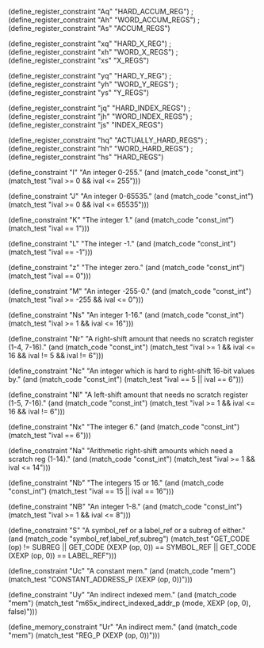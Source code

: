 (define_register_constraint "Aq" "HARD_ACCUM_REG")
;(define_register_constraint "Ah" "WORD_ACCUM_REGS")
;(define_register_constraint "As" "ACCUM_REGS")

(define_register_constraint "xq" "HARD_X_REG")
;(define_register_constraint "xh" "WORD_X_REGS")
;(define_register_constraint "xs" "X_REGS")

(define_register_constraint "yq" "HARD_Y_REG")
;(define_register_constraint "yh" "WORD_Y_REGS")
;(define_register_constraint "ys" "Y_REGS")

(define_register_constraint "jq" "HARD_INDEX_REGS")
;(define_register_constraint "jh" "WORD_INDEX_REGS")
;(define_register_constraint "js" "INDEX_REGS")

(define_register_constraint "hq" "ACTUALLY_HARD_REGS")
;(define_register_constraint "hh" "WORD_HARD_REGS")
;(define_register_constraint "hs" "HARD_REGS")

(define_constraint "I"
  "An integer 0-255."
  (and (match_code "const_int")
       (match_test "ival >= 0 && ival <= 255")))

(define_constraint "J"
  "An integer 0-65535."
  (and (match_code "const_int")
       (match_test "ival >= 0 && ival <= 65535")))

(define_constraint "K"
  "The integer 1."
  (and (match_code "const_int")
       (match_test "ival == 1")))

(define_constraint "L"
  "The integer -1."
  (and (match_code "const_int")
       (match_test "ival == -1")))

(define_constraint "z"
  "The integer zero."
  (and (match_code "const_int")
       (match_test "ival == 0")))

(define_constraint "M"
  "An integer -255-0."
  (and (match_code "const_int")
       (match_test "ival >= -255 && ival <= 0")))

(define_constraint "Ns"
  "An integer 1-16."
  (and (match_code "const_int")
       (match_test "ival >= 1 && ival <= 16")))

(define_constraint "Nr"
  "A right-shift amount that needs no scratch register (1-4, 7-16)."
  (and (match_code "const_int")
       (match_test "ival >= 1 && ival <= 16 && ival != 5 && ival != 6")))

(define_constraint "Nc"
  "An integer which is hard to right-shift 16-bit values by."
  (and (match_code "const_int")
       (match_test "ival == 5 || ival == 6")))

(define_constraint "Nl"
  "A left-shift amount that needs no scratch register (1-5, 7-16)."
  (and (match_code "const_int")
       (match_test "ival >= 1 && ival <= 16 && ival != 6")))

(define_constraint "Nx"
  "The integer 6."
  (and (match_code "const_int")
       (match_test "ival == 6")))

(define_constraint "Na"
  "Arithmetic right-shift amounts which need a scratch reg (1-14)."
  (and (match_code "const_int")
       (match_test "ival >= 1 && ival <= 14")))

(define_constraint "Nb"
  "The integers 15 or 16."
  (and (match_code "const_int")
       (match_test "ival == 15 || ival == 16")))

(define_constraint "NB"
  "An integer 1-8."
  (and (match_code "const_int")
       (match_test "ival >= 1 && ival <= 8")))

(define_constraint "S"
  "A symbol_ref or a label_ref or a subreg of either."
  (and (match_code "symbol_ref,label_ref,subreg")
       (match_test "GET_CODE (op) != SUBREG
		    || GET_CODE (XEXP (op, 0)) == SYMBOL_REF
		    || GET_CODE (XEXP (op, 0)) == LABEL_REF")))

(define_constraint "Uc"
  "A constant mem."
  (and (match_code "mem")
       (match_test "CONSTANT_ADDRESS_P (XEXP (op, 0))")))

(define_constraint "Uy"
  "An indirect indexed mem."
  (and (match_code "mem")
       (match_test "m65x_indirect_indexed_addr_p (mode, XEXP (op, 0), false)")))

(define_memory_constraint "Ur"
  "An indirect mem."
  (and (match_code "mem")
       (match_test "REG_P (XEXP (op, 0))")))

